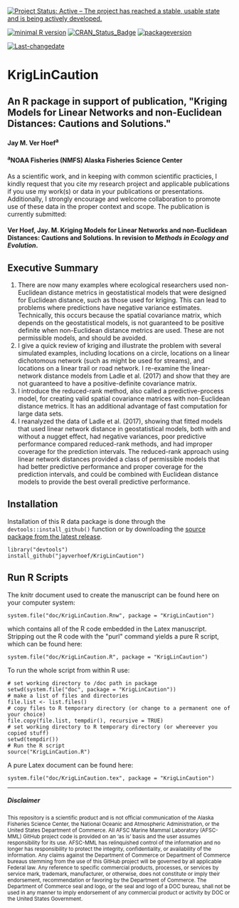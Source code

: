 
[![Project Status: Active – The project has reached a stable, usable state and is being actively developed.](http://www.repostatus.org/badges/latest/active.svg)](http://www.repostatus.org/#active)

[![minimal R version](https://img.shields.io/badge/R%3E%3D-3.1.1-6666ff.svg)](https://cran.r-project.org/) [![CRAN\_Status\_Badge](http://www.r-pkg.org/badges/version/kotzeb0912)](https://cran.r-project.org/package=kotzeb0912) [![packageversion](https://img.shields.io/badge/Package%20version-1.0-orange.svg?style=flat-square)](commits/master)

[![Last-changedate](https://img.shields.io/badge/last%20change-2017--12--21-yellowgreen.svg)](/commits/master)

# KrigLinCaution
## An R package in support of publication, "Kriging Models for Linear Networks and non-Euclidean Distances: Cautions and Solutions." 

#### Jay M. Ver Hoef<sup>a</sup>

#### <sup>a</sup>NOAA Fisheries (NMFS) Alaska Fisheries Science Center 

As a scientific work, and in keeping with common scientific practicies, I kindly request that you cite my research project and applicable publications if you use my work(s) or data in your publications or presentations. Additionally, I strongly encourage and welcome collaboration to promote use of these data in the proper context and scope.  The publication is currently submitted:

#### Ver Hoef, Jay. M. Kriging Models for Linear Networks and non-Euclidean Distances: Cautions and Solutions. In revision to *Methods in Ecology and Evolution*.


Executive Summary
-----------------

 1. There are now many examples where ecological researchers used non-Euclidean distance metrics in geostatistical models that were designed for Euclidean distance, such as those used for kriging.  This can lead to problems where predictions have negative variance estimates.  Technically, this occurs because the spatial covariance matrix, which depends on the geostatistical models, is not guaranteed to be positive definite when non-Euclidean distance metrics are used.  These are not permissible models, and should be avoided.
  2. I give a quick review of kriging and illustrate the problem with several simulated examples, including locations on a circle, locations on a linear dichotomous network (such as might be used for streams), and locations on a linear trail or road network. I re-examine the linear-network distance models from Ladle et al. (2017) and show that they are not guaranteed to have a positive-definite covariance matrix.
  3.  I introduce the reduced-rank method, also called a predictive-process model, for creating valid spatial covariance matrices with non-Euclidean distance metrics.  It has an additional advantage of fast computation for large data sets.
  4. I reanalyzed the data of Ladle et al. (2017), showing that fitted models that used linear network distance in geostatistical models, both with and without a nugget effect, had negative variances, poor predictive performance compared reduced-rank methods, and had improper coverage for the prediction intervals. The reduced-rank approach using linear network distances provided a class of permissible models that had better predictive performance and proper coverage for the prediction intervals, and could be combined with Euclidean distance models to provide the best overall predictive performance. 

Installation
------------

Installation of this R data package is done through the `devtools::install_github()` function or by downloading the [source package from the latest release](https://github.com/jayverhoef/KrigLinCaution).

```
library("devtools")
install_github("jayverhoef/KrigLinCaution")
```

Run R Scripts
-------------

The knitr document used to create the manuscript can be found here on your computer system:

```
system.file("doc/KrigLinCaution.Rnw", package = "KrigLinCaution")
```

which contains all of the R code embedded in the Latex manuscript.  Stripping out the R code with the "purl" command yields a pure R script, which can be found here:

```
system.file("doc/KrigLinCaution.R", package = "KrigLinCaution")
```

To run the whole script from within R use:

```
# set working directory to /doc path in package
setwd(system.file("doc", package = "KrigLinCaution"))
# make a list of files and directories
file.list <- list.files()
# copy files to R temporary directory (or change to a permanent one of your choice)
file.copy(file.list, tempdir(), recursive = TRUE)
# set working directory to R temporary directory (or whereever you copied stuff)
setwd(tempdir())
# Run the R script
source("KrigLinCaution.R")
```

A pure Latex document can be found here:

```
system.file("doc/KrigLinCaution.tex", package = "KrigLinCaution")
```

-------------
##### Disclaimer

<sub>This repository is a scientific product and is not official communication of the Alaska Fisheries Science Center, the National Oceanic and Atmospheric Administration, or the United States Department of Commerce. All AFSC Marine Mammal Laboratory (AFSC-MML) GitHub project code is provided on an ‘as is’ basis and the user assumes responsibility for its use. AFSC-MML has relinquished control of the information and no longer has responsibility to protect the integrity, confidentiality, or availability of the information. Any claims against the Department of Commerce or Department of Commerce bureaus stemming from the use of this GitHub project will be governed by all applicable Federal law. Any reference to specific commercial products, processes, or services by service mark, trademark, manufacturer, or otherwise, does not constitute or imply their endorsement, recommendation or favoring by the Department of Commerce. The Department of Commerce seal and logo, or the seal and logo of a DOC bureau, shall not be used in any manner to imply endorsement of any commercial product or activity by DOC or the United States Government.</sub>
